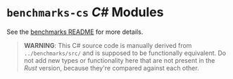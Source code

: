 # `benchmarks-cs` *C#* Modules

See the [benchmarks README](../benchmarks/README.md) for more details.

> **WARNING**: This C# source code is manually derived from `../benchmarks/src/` and is supposed to be functionally
> equivalent.
> Do not add new types or functionality here that are not present in the *Rust* version, because they're compared
> against each other.
